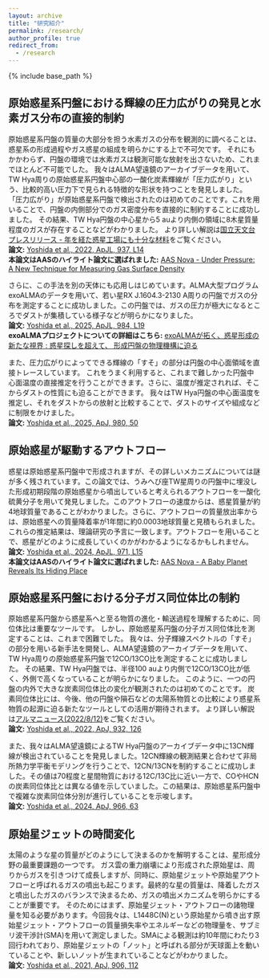 ```yaml
---
layout: archive
title: "研究紹介"
permalink: /research/
author_profile: true
redirect_from:
  - /research
---
```


{% include base_path %}
## 原始惑星系円盤における輝線の圧力広がりの発見と水素ガス分布の直接的制約
原始惑星系円盤の質量の大部分を担う水素ガスの分布を観測的に調べることは、惑星系の形成過程やガス惑星の組成を明らかにする上で不可欠です。
それにもかかわらず、円盤の環境では水素ガスは観測可能な放射を出さないため、これまでほとんど不可能でした。
我々はALMA望遠鏡のアーカイブデータを用いて、TW Hya周りの原始惑星系円盤中心部の一酸化炭素輝線が「圧力広がり」という、比較的高い圧力下で見られる特徴的な形状を持つことを発見しました。
「圧力広がり」が原始惑星系円盤で検出されたのは初めてのことです。これを用いることで、円盤の内側部分でのガス密度分布を直接的に制約することに成功しました。
その結果、TW Hya円盤の中心星から5 auより内側の領域に8木星質量程度のガスが存在することなどがわかりました。
より詳しい解説は[国立天文台プレスリリース - 年を経た惑星工場にも十分な材料](https://www.nao.ac.jp/news/science/2023/20230111-dos.html)をご覧ください。<br>
**論文:** [Yoshida et al., 2022, ApJL, 937, L14](https://iopscience.iop.org/article/10.3847/2041-8213/ac903a) <br>
**本論文はAASのハイライト論文に選ばれました:** [AAS Nova - Under Pressure: A New Technique for Measuring Gas Surface Density](https://aasnova.org/2022/11/04/under-pressure-a-new-technique-for-measuring-gas-surface-density/)

さらに、この手法を別の天体にも応用しはじめています。ALMA大型プログラムexoALMAのデータを用いて、若い星RX J.1604.3-2130 A周りの円盤でガスの分布を測定することに成功しました。この円盤では、ガスの圧力が極大になるところでダストが集積している様子などが明らかになりました。<br>
**論文:** [Yoshida et al., 2025, ApJL, 984, L19](https://iopscience.iop.org/article/10.3847/2041-8213/adc42f)<br>
**exoALMAプロジェクトについての詳細はこちら:** [exoALMAが拓く、惑星形成の新たな視界 : 惑星探しを超えて、 形成円盤の物理機構に迫る](https://alma-telescope.jp/news/press/exoalma-202504.html)

また、圧力広がりによってできる輝線の「すそ」の部分は円盤の中心面領域を直接トレースしています。
これをうまく利用すると、これまで難しかった円盤中心面温度の直接推定を行うことができます。さらに、温度が推定されれば、そこからダストの性質にも迫ることができます。
我々はTW Hya円盤の中心面温度を推定し、それをダストからの放射と比較することで、ダストのサイズや組成などに制限をかけました。<br>
**論文:** [Yoshida et al., 2025, ApJ, 980, 50](https://iopscience.iop.org/article/10.3847/1538-4357/ad9f31/meta) <br>

## 原始惑星が駆動するアウトフロー
惑星は原始惑星系円盤中で形成されますが、その詳しいメカニズムについては謎が多く残されています。この論文では、うみへび座TW星周りの円盤中に埋没した形成初期段階の原始惑星から噴出していると考えられるアウトフローを一酸化硫黄分子を用いて発見しました。このアウトフローの速度からは、惑星質量が約4地球質量であることがわかりました。さらに、アウトフローの質量放出率からは、原始惑星への質量降着率が1年間に約0.0003地球質量と見積もられました。これらの推定結果は、理論研究の予言に一致します。アウトフローを用いることで、惑星がどのように成長していくのかがわかるようになるかもしれません。<br>
**論文:** [Yoshida et al., 2024, ApJL, 971, L15](https://iopscience.iop.org/article/10.3847/2041-8213/ad654c/meta) <br>
**本論文はAASのハイライト論文に選ばれました:** [AAS Nova - A Baby Planet Reveals Its Hiding Place](https://aasnova.org/2024/08/14/a-baby-planet-reveals-its-hiding-place/)

## 原始惑星系円盤における分子ガス同位体比の制約

原始惑星系円盤から惑星系へと至る物質の進化・輸送過程を理解するために、同位体比は重要なツールです。
しかし、原始惑星系円盤の分子ガス同位体比を測定することは、これまで困難でした。
我々は、分子輝線スペクトルの「すそ」の部分を用いる新手法を開発し、ALMA望遠鏡のアーカイブデータを用いて、
TW Hya周りの原始惑星系円盤で12CO/13CO比を測定することに成功しました。
その結果、TW Hya円盤では、半径100 auより内側で12CO/13CO比が低く、外側で高くなっていることが明らかになりました。
このように、一つの円盤の内外で大きな炭素同位体比の変化が観測されたのは初めてのことです。
炭素同位体比には、今後、他の円盤や隕石などの太陽系物質との比較により惑星系物質の起源に迫る新たなツールとしての活用が期待されます。
より詳しい解説は[アルマニュース(2022/8/12)](https://alma-telescope.jp/news/twhydrae-202208)をご覧ください。<br>
**論文:** [Yoshida et al., 2022, ApJ, 932, 126](https://ui.adsabs.harvard.edu/abs/%202022ApJ...932..126Y/abstract)

また、我々はALMA望遠鏡によるTW Hya円盤のアーカイブデータ中に13CN輝線が検出されていることを発見しました。12CN輝線の観測結果と合わせて非局所熱力学平衡モデリングを行うことで、12CN/13CNを制約することに成功しました。その値は70程度と星間物質における12C/13C比に近い一方で、COやHCNの炭素同位体比とは異なる値を示していました。この結果は、原始惑星系円盤中で複雑な炭素同位体分別が進行していることを示唆します。<br>
**論文:** [Yoshida et al., 2024, ApJ, 966, 63](https://ui.adsabs.harvard.edu/abs/2024arXiv240300626Y/abstract)

## 原始星ジェットの時間変化

太陽のような星の質量がどのようにして決まるのかを解明することは、星形成分野の最重要課題の一つです。
ガス雲の重力崩壊により形成された原始星は、周りからガスを引きつけて成長しますが、同時に、原始星ジェットや原始星アウトフローと呼ばれるガスの噴出も起こります。最終的な星の質量は、降着したガスと噴出したガスのバランスで決まるため、ガスの噴出メカニズムを明らかにすることが重要です。
そのためにはまず、原始星ジェット・アウトフローの諸物理量を知る必要があります。今回我々は、L1448C(N)という原始星から噴き出す原始星ジェット・アウトフローの質量損失率やエネルギーなどの物理量を、サブミリ波干渉計(SMA)を用いて測定しました。SMAによる観測は約10年間にわたり3回行われており、原始星ジェットの「ノット」と呼ばれる部分が天球面上を動いていることや、新しいノットが生まれていることなどがわかりました。<br>
**論文:** [Yoshida et al., 2021, ApJ, 906, 112](https://ui.adsabs.harvard.edu/abs/2021ApJ...906..112Y/abstract)
    
